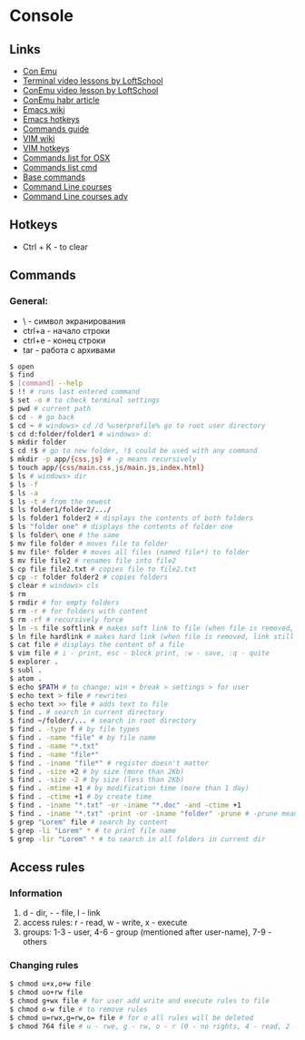 # Console

## Links
- [Con Emu](https://conemu.github.io/)
- [Terminal video lessons by LoftSchool](https://www.youtube.com/playlist?list=PLY4rE9dstrJy5P2z0sr8K3Nzr7l_UAN2b)
- [ConEmu video lesson by LoftSchool](https://www.youtube.com/watch?v=x0hw8llIZkY)
- [ConEmu habr article](https://habrahabr.ru/post/164687/)
- [Emacs wiki](https://ru.wikipedia.org/wiki/Emacs)
- [Emacs hotkeys](http://ss64.com/osx/syntax-bashkeyboard.html)
- [Commands guide](http://ss64.com/)
- [VIM wiki](https://ru.wikipedia.org/wiki/Vim)
- [VIM hotkeys](http://bullium.com/support/vim.html)
- [Commands list for OSX](http://osxh.ru/content/spisok-terminalnyh-komand-os-x)
- [Commands list cmd](http://cmd-command.ru/komandy-cmd)
- [Base commands](http://www.k-max.name/linux/osnovnye-komandy-linux-ili-shpargalka-nachinayushhego-linuksojda/)
- [Command Line courses](https://www.vikingcodeschool.com/web-development-basics/a-command-line-crash-course)
- [Command Line courses adv](https://learncodethehardway.org/unix/)

## Hotkeys
- Сtrl + K - to clear

## Commands

### General:
- \ - символ экранирования
- ctrl+a - начало строки
- ctrl+e - конец строки
- tar - работа с архивами
```bash
$ open
$ find
$ [command] --help
$ !! # runs last entered command
$ set -o # to check terminal settings
$ pwd # current path
$ cd - # go back
$ cd ~ # windows> cd /d %userprofile% go to root user directory
$ cd d:folder/folder1 # windows> d:
$ mkdir folder
$ cd !$ # go to new folder, !$ could be used with any command
$ mkdir -p app/{css,js} # -p means recursively
$ touch app/{css/main.css,js/main.js,index.html}
$ ls # windows> dir
$ ls -f
$ ls -a
$ ls -t # from the newest
$ ls folder1/folder2/.../
$ ls folder1 folder2 # displays the contents of both folders
$ ls "folder one" # displays the contents of folder one
$ ls folder\ one # the same
$ mv file folder # moves file to folder
$ mv file* folder # moves all files (named file*) to folder
$ mv file file2 # renames file into file2
$ cp file file2.txt # copies file to file2.txt
$ cp -r folder folder2 # copies folders
$ clear # windows> cls
$ rm
$ rmdir # for empty folders
$ rm -r # for folders with content
$ rm -rf # recursively force
$ ln -s file softlink # makes soft link to file (when file is removed, link doesn't work)
$ ln file hardlink # makes hard link (when file is removed, link still works)
$ cat file # displays the content of a file
$ vim file # i - print, esc - block print, :w - save, :q - quite
$ explorer .
$ subl .
$ atom .
$ echo $PATH # to change: win + break > settings > for user
$ echo text > file # rewrites
$ echo text >> file # adds text to file
$ find . # search in current directory
$ find ~/folder/... # search in root directory
$ find . -type f # by file types
$ find . -name "file" # by file name
$ find . -name "*.txt"
$ find . -name "file*"
$ find . -iname "file*" # register doesn't matter
$ find . -size +2 # by size (more than 2Kb)
$ find . -size -2 # by size (less than 2Kb)
$ find . -mtime +1 # by modification time (more than 1 day)
$ find . -ctime +1 # by create time
$ find . -iname "*.txt" -or -iname "*.doc" -and -ctime +1
$ find . -iname "*.txt" -print -or -iname "folder" -prune # -prune means to exclude, -print to print till this command
$ grep "Lorem" file # search by content
$ grep -li "Lorem" * # to print file name
$ grep -lir "Lorem" * # to search in all folders in current dir
```

## Access rules

### Information
1. d - dir, - - file, l - link
2. access rules: r - read, w - write, x - execute
3. groups: 1-3 - user, 4-6 - group (mentioned after user-name), 7-9 - others

### Changing rules
```bash
$ chmod u+x,o+w file
$ chmod uo+rw file
$ chmod g+wx file # for user add write and execute rules to file
$ chmod o-w file # to remove rules
$ chmod u=rwx,g=rw,o= file # for o all rules will be deleted
$ chmod 764 file # u - rwe, g - rw, o - r (0 - no rights, 4 - read, 2 - write, 1 - execute)
```
